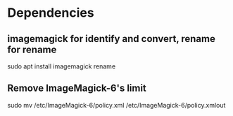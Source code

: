 # Dependencies

## imagemagick for identify and convert, rename for rename
sudo apt install imagemagick rename

## Remove ImageMagick-6's limit
sudo mv /etc/ImageMagick-6/policy.xml /etc/ImageMagick-6/policy.xmlout

